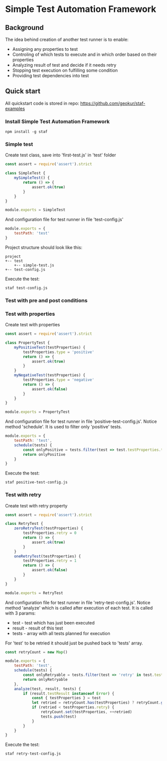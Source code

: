 # Simple Test Automation Framework
## Background
The idea behind creation of another test runner is to enable:
- Assigning any properties to test
- Controling of which tests to execute and in which order based on their 
properties
- Analyzing result of test and decide if it needs retry
- Stopping test execution on fulfilling some condition
- Providing test dependencies into test
## Quick start
All quickstart code is stored in repo: https://github.com/geokur/staf-examples
### Install Simple Test Automation Framework
```shell
npm install -g staf
```
### Simple test
Create test class, save into 'first-test.js' in 'test' folder
```javascript
const assert = require('assert').strict

class SimpleTest {
    mySimpleTest() {
        return () => {
            assert.ok(true)
        }
    }
}

module.exports = SimpleTest
```
And configuration file for test runner in file 'test-config.js'
```javascript
module.exports = {
    testPath: 'test'
}
```
Project structure should look like this:
```
project
+-- test
    +-- simple-test.js
+-- test-config.js
```
Execute the test:
```shell
staf test-config.js
```
### Test with pre and post conditions

### Test with properties
Create test with properties
```javascript
const assert = require('assert').strict

class PropertyTest {
    myPositiveTest(testProperties) {
        testProperties.type = 'positive'
        return () => {
            assert.ok(true)
        }
    }
    myNegativeTest(testProperties) {
        testProperties.type = 'negative'
        return () => {
            assert.ok(false)
        }
    }
}

module.exports = PropertyTest
```
And configuration file for test runner in file 'positive-test-config.js'. Notice method 'schedule'. It is used to filter only 'positive' tests.
```javascript
module.exports = {
    testPath: 'test',
    schedule(tests) {
        const onlyPositive = tests.filter(test => test.testProperties.type === 'positive')
        return onlyPositive
    }
}
```
Execute the test:
```shell
staf positive-test-config.js
```
### Test with retry
Create test with retry property
```javascript
const assert = require('assert').strict

class RetryTest {
    zeroRetryTest(testProperties) {
        testProperties.retry = 0
        return () => {
            assert.ok(true)
        }
    }
    oneRetryTest(testProperties) {
        testProperties.retry = 1
        return () => {
            assert.ok(false)
        }
    }
}

module.exports = RetryTest
```
And configuration file for test runner in file 'retry-test-config.js'. Notice method 'analyze' which is called after execution of each test. It is called with 3 params:
- test - test which has just been executed
- result - result of this test
- tests - array with all tests planned for execution

For 'test' to be retried it should just be pushed back to 'tests' array.
```javascript
const retryCount = new Map()

module.exports = {
    testPath: 'test',
    schedule(tests) {
        const onlyRetryable = tests.filter(test => 'retry' in test.testProperties)
        return onlyRetryable
    },
    analyze(test, result, tests) {
        if (result.testResult instanceof Error) {
            const { testProperties } = test
            let retried = retryCount.has(testProperties) ? retryCount.get(testProperties) : 0
            if (retried < testProperties.retry) {
                retryCount.set(testProperties, ++retried)
                tests.push(test)
            }
        }
    }
}
```
Execute the test:
```shell
staf retry-test-config.js
```